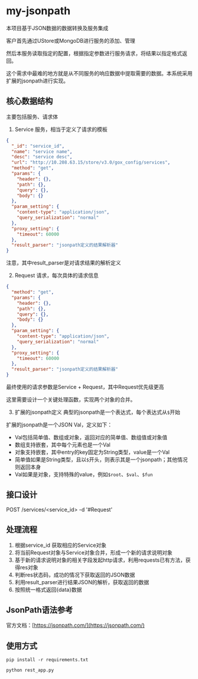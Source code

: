 # my-jsonpath
本项目基于JSON数据的数据转换及服务集成

客户首先通过UStore或MongoDB进行服务的添加、管理

然后本服务读取指定的配置，根据指定参数进行服务请求，将结果以指定格式返回。

这个需求中最难的地方就是从不同服务的响应数据中提取需要的数据。本系统采用扩展的jsonpath进行实现。

## 核心数据结构

主要包括服务、请求体

1. Service 服务，相当于定义了请求的模板
```json
{
  "_id": "service_id",
  "name": "service name",
  "desc": "service desc",
  "url": "http://10.208.63.15/store/v3.0/gox_config/services",
  "method": "get",
  "params": {
    "header": {},
    "path": {},
    "query": {},
    "body": {}
  },
  "param_setting": {
    "content-type": "application/json",
    "query_serialization": "normal"
  },
  "proxy_setting": {
    "timeout": 60000
  }, 
  "result_parser": "jsonpath定义的结果解析器"
}

```
注意，其中result_parser是对请求结果的解析定义

2. Request 请求，每次具体的请求信息
```json
{
  "method": "get",
  "params": {
    "header": {},
    "path": {},
    "query": {},
    "body": {}
  },
  "param_setting": {
    "content-type": "application/json",
    "query_serialization": "normal"
  },
  "proxy_setting": {
    "timeout": 60000
  }, 
  "result_parser": "jsonpath定义的结果解析器"
}
```
最终使用的请求参数是Service + Request，其中Request优先级更高

这里需要设计一个关键处理函数，实现两个对象的合并。

3. 扩展的jsonpath定义
典型的jsonpath是一个表达式，每个表达式从`$`开始

扩展的jsonpath是一个JSON Val，定义如下：
- Val包括简单值、数组或对象，返回对应的简单值、数组值或对象值
- 数组支持嵌套，其中每个元素也是一个Val
- 对象支持嵌套，其中entry的key固定为String类型，value是一个Val
- 简单值如果是String类型，且以`$`开头，则表示其是一个jsonpath；其他情况则返回本身
- Val如果是对象，支持特殊的value，例如`$root`、`$val`、`$fun` 

## 接口设计
POST /services/<service_id> -d '#Request'

## 处理流程

1. 根据service_id 获取相应的Service对象
2. 将当前Request对象与Service对象合并，形成一个新的请求说明对象
3. 基于新的请求说明对象的相关字段发起http请求，利用requests已有方法，获得res对象
4. 判断res状态码，成功的情况下获取返回的JSON数据
5. 利用result_parser进行结果JSON的解析，获取返回的数据
6. 按照统一格式返回{data}数据 


## JsonPath语法参考
官方文档：[https://jsonpath.com/](https://jsonpath.com/)

## 使用方式
```shell
pip install -r requirements.txt

python rest_app.py

```
